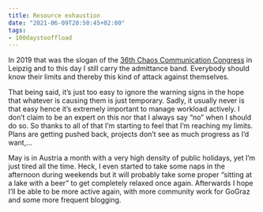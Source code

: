 ```yaml
---
title: Resource exhaustion
date: "2021-06-09T20:50:45+02:00"
tags:
- 100daystooffload
---
```


In 2019 that was the slogan of the [36th Chaos Communication Congress](https://www.ccc.de/en/updates/2019/36c3-in-leipzig) in Leipzig and to this day I still carry the admittance band. Everybody should know their limits and thereby this kind of attack against themselves.

That being said, it’s just too easy to ignore the warning signs in the hope that whatever is causing them is just temporary. Sadly, it usually never is that easy hence it’s extremely important to manage workload actively. I don’t claim to be an expert on this nor that I always say “no” when I should do so. So thanks to all of that I’m starting to feel that I’m reaching my limits. Plans are getting pushed back, projects don’t see as much progress as I’d want,...

May is in Austria a month with a very high density of public holidays, yet I’m just tired all the time. Heck, I even started to take some naps in the afternoon during weekends but it will probably take some proper “sitting at a lake with a beer” to get completely relaxed once again. Afterwards I hope I’ll be able to be more active again, with more community work for GoGraz and some more frequent blogging.
